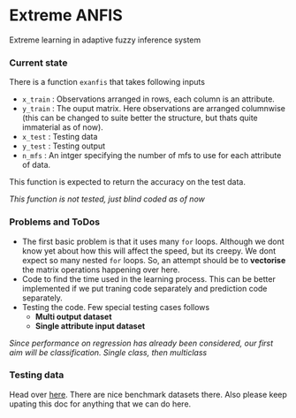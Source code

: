 # Extreme ANFIS

Extreme learning in adaptive fuzzy inference system

### Current state
There is a function `exanfis` that takes following inputs
-   `x_train` : Observations arranged in rows, each column is an attribute.
-   `y_train` : The ouput matrix. Here observations are arranged columnwise (this can be changed to suite better the structure, but thats quite immaterial as of now).
-   `x_test` : Testing data
-   `y_test` : Testing output
-   `n_mfs` : An intger specifying the number of mfs to use for each attribute of data.

This function is expected to return the accuracy on the test data.

*This function is not tested, just blind coded as of now*

### Problems and ToDos
-   The first basic problem is that it uses many `for` loops. Although we dont know yet about how this will affect the speed, but its creepy. We dont expect so many nested `for` loops. So, an attempt should be to **vectorise** the matrix operations happening over here.
-   Code to find the time used in the learning process. This can be better implemented if we put traning code separately and prediction code separately.
-   Testing the code. Few special testing cases follows
    - **Multi output dataset**
    - **Single attribute input dataset**

*Since performance on regression has already been considered, our first aim will be classification. Single class, then multiclass*

### Testing data
Head over [here](https://archive.ics.uci.edu/ml/datasets.html).
There are nice benchmark datasets there.
Also please keep upating this doc for anything that we can do here.
